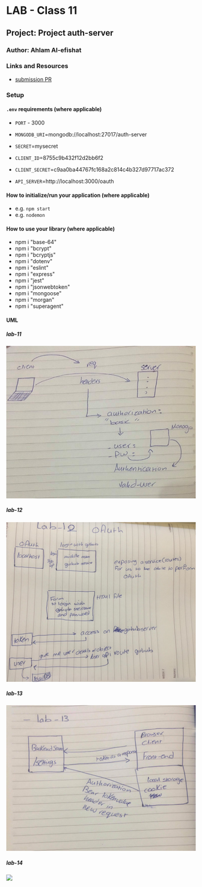 # LAB - Class 11

## Project: Project auth-server

### Author: Ahlam Al-efishat

### Links and Resources

- [submission PR](https://github.com/AhlamAlefishat-401-advanced-javascript/auth-server/pull/4)


### Setup

#### `.env` requirements (where applicable)

- `PORT` - 3000
- `MONGODB_URI`=mongodb://localhost:27017/auth-server

- `SECRET`=mysecret
- `CLIENT_ID`=8755c9b432f12d2bb6f2
- `CLIENT_SECRET`=c9aa0ba44767fc168a2c814c4b327d97717ac372
- `API_SERVER`=http://localhost:3000/oauth

#### How to initialize/run your application (where applicable)

- e.g. `npm start`
- e.g. `nodemon`

#### How to use your library (where applicable)
- npm i "base-64"
- npm i "bcrypt"
- npm i "bcryptjs"
- npm i "dotenv"
- npm i "eslint"
- npm i "express"
- npm i "jest"
- npm i "jsonwebtoken"
- npm i "mongoose"
- npm i "morgan"
- npm i "superagent"


#### UML
##### lab-11
![](https://github.com/AhlamAlefishat-401-advanced-javascript/auth-server/blob/master/lab-11.jpg)

##### lab-12
![](https://github.com/AhlamAlefishat-401-advanced-javascript/auth-server/blob/master/lab-12.jpg)

##### lab-13
![](https://github.com/AhlamAlefishat-401-advanced-javascript/auth-server/blob/master/lab-13.jpg)

##### lab-14
![](https://github.com/AhlamAlefishat-401-advanced-javascript/auth-server/blob/master/lab-14.jpg)




